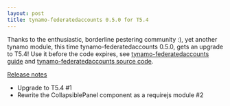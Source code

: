 ```yaml
---
layout: post
title: tynamo-federatedaccounts 0.5.0 for T5.4
---
```

Thanks to the enthusiastic, borderline pestering community :), yet another tynamo module, this time tynamo-federatedaccounts 0.5.0, gets an upgrade to T5.4! Use it before the code expires, see [tynamo-federatedaccounts guide](http://tynamo.org/tynamo-federatedaccounts+guide) and [tynamo-federatedaccounts source code](https://github.com/tynamo/tynamo-federatedaccounts).

[Release notes](https://github.com/tynamo/tynamo-federatedaccounts/releases/tag/tynamo-federatedaccounts-parent-0.5.0)

- Upgrade to T5.4 #1
- Rewrite the CollapsiblePanel component as a requirejs module #2